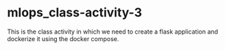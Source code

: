 # mlops_class-activity-3
This is the class activity in which we need to create a flask application and dockerize it using the docker compose.
